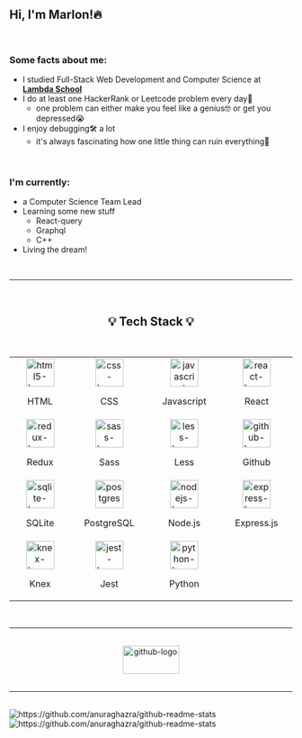 <!-- About Me -->

<h2> Hi, I'm Marlon!🔥 </h2>

<br/>

<h3>Some facts about me:</h3>

- I studied Full-Stack Web Development and Computer Science at **[Lambda School](lambdaschool.com "Lambda School Website")**
- I do at least one HackerRank or Leetcode problem every day🤔
  - one problem can either make you feel like a genius🤓 or get you depressed😭
- I enjoy debugging🛠️ a lot
  - it's always fascinating how one little thing can ruin everything🤯

<br/>

<h3>I'm currently: </h3>

- a Computer Science Team Lead
- Learning some new stuff
  - React-query
  - Graphql
  - C++
- Living the dream!

<br/>

---

<br/>

<h2 align="center"> 💡 Tech Stack 💡 </h2>

<br/>

<table align="center">
<tbody>
<!-- First row -->
<tr>
<td width="200px" height="100px">

<div align="center">
<img src="https://cdn.svgporn.com/logos/html-5.svg" alt="html5-logo-svgporn" width="50" height="50"/>
<p align="center">HTML</p>
</div>

</td>
<td width="200px" height="100px">

<div align="center">

<img src="https://cdn.svgporn.com/logos/css-3.svg" alt="css-logo-svgporn" width="50" height="50"/>
<p align="center">CSS</p>

</div>

</td>
<td width="200px" height="100px">

<div align="center">
<img src="https://cdn.svgporn.com/logos/javascript.svg" alt="javascript-logo-svgporn" width="50" height="50"/>
<p align="center">Javascript</p>

</div>

</td>

<td width="200px" height="100px">

<div align="center">
<img src="https://cdn.svgporn.com/logos/react.svg" alt="react-logo-svgporn" width="50" height="50"/>
<p align="center">React</p>

</div>

</td>
</tr>

<!-- Second row -->
<tr>
<td>

<div align="center">
<img src="https://cdn.svgporn.com/logos/redux.svg" alt="redux-logo-svgporn" width="50" height="50"/>
<p align="center">Redux</p>
</div>

</td>
<td>

<div align="center">
<img src="https://cdn.svgporn.com/logos/sass.svg" alt="sass-logo-svgporn" width="50" height="50"/>
<p align="center">Sass</p>

</div>

</td>
<td>

<div align="center">
<img src="https://cdn.svgporn.com/logos/less.svg" alt="less-logo-svgporn" width="50" height="50"/>
<p align="center">Less</p>
</div>

</td>

<td>

<div align="center">
<img src="https://cdn.svgporn.com/logos/github-icon.svg" alt="github-logo-svgporn" width="50" height="50"/>
<p align="center">Github</p>
</div>

</td>
</tr>

<!-- Third row -->
<tr>
<td>

<div align="center">
<img src="https://cdn.svgporn.com/logos/sqlite.svg" alt="sqlite-logo-svgporn" width="50" height="50"/>
<p align="center">SQLite</p>
</div>

</td>
<td>

<div align="center">
<img src="https://cdn.svgporn.com/logos/postgresql.svg" alt="postgres-logo-svgporn" width="50" height="50"/>
<p align="center">PostgreSQL</p>
</div>

</td>
<td>

<div align="center">
<img src="https://cdn.svgporn.com/logos/nodejs.svg" alt="nodejs-logo-svgporn" width="50" height="50"/>
<p align="center">Node.js</p>
</div>

</td>

<td>
<div align="center">
<img src="https://cdn.svgporn.com/logos/express.svg" alt="express-logo-svgporn" width="50" height="50"/>
<p align="center">Express.js</p>
</div>

</td>
</tr>

<!-- Fourth row -->

<tr>
<td>

<div align="center">
<img src="https://cdn.svgporn.com/logos/knex.svg" alt="knex-logo-svgporn" width="50" height="50"/>
<p align="center">Knex</p>
</div>

</td>
<td>

<div align="center">
<img src="https://cdn.svgporn.com/logos/jest.svg" alt="jest-logo-svgporn" width="50" height="50"/>
<p align="center">Jest</p>
</div>

</td>
<td>

<div align="center">
<img src="https://cdn.svgporn.com/logos/python.svg" alt="python-logo-svgporn" width="50" height="50"/>
<p align="center">Python</p>
</div>

</td>
</tr>
</tbody>
</table>

<br/>

---

<br/>
<div align="center">
 <img src="https://cdn.svgporn.com/logos/github.svg" alt="github-logo" width="100" height="50" align="center"/>
</div>

<br/>

---

<br/>
<div align="center" width="800px">
<img src="https://github-readme-stats.vercel.app/api/top-langs/?username=mpaolodr&hide=html&theme=onedark" alt="https://github.com/anuraghazra/github-readme-stats" align="left"/>

<img src="https://github-readme-stats.vercel.app/api?username=mpaolodr&hide=stars&theme=onedark" alt="https://github.com/anuraghazra/github-readme-stats" align="left"/>
</div>
